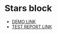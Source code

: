 # Stars block

- [DEMO LINK](https://vadiimvooo.github.io/layout_stars/)
- [TEST REPORT LINK](https://vadiimvooo.github.io/layout_stars/report/html_report/)
